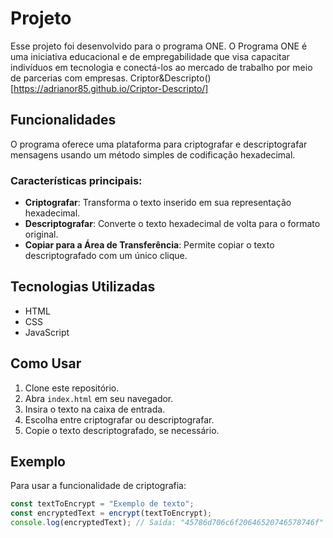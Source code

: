 # Projeto

Esse projeto foi desenvolvido para o programa ONE. O Programa ONE é uma iniciativa educacional e de empregabilidade que visa capacitar indivíduos em tecnologia e conectá-los ao mercado de trabalho por meio de parcerias com empresas.
Criptor&Descripto()[https://adrianor85.github.io/Criptor-Descripto/]
## Funcionalidades

O programa oferece uma plataforma para criptografar e descriptografar mensagens usando um método simples de codificação hexadecimal.

### Características principais:

- **Criptografar**: Transforma o texto inserido em sua representação hexadecimal.
- **Descriptografar**: Converte o texto hexadecimal de volta para o formato original.
- **Copiar para a Área de Transferência**: Permite copiar o texto descriptografado com um único clique.

## Tecnologias Utilizadas

- HTML
- CSS
- JavaScript

## Como Usar

1. Clone este repositório.
2. Abra `index.html` em seu navegador.
3. Insira o texto na caixa de entrada.
4. Escolha entre criptografar ou descriptografar.
5. Copie o texto descriptografado, se necessário.

## Exemplo

Para usar a funcionalidade de criptografia:

```javascript
const textToEncrypt = "Exemplo de texto";
const encryptedText = encrypt(textToEncrypt);
console.log(encryptedText); // Saída: "45786d706c6f20646520746578746f"
